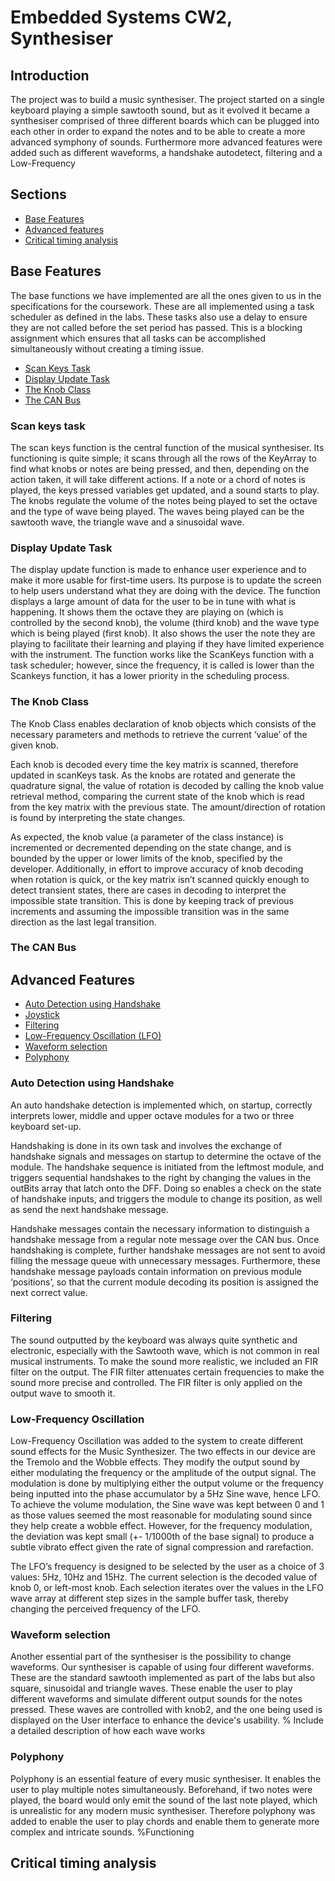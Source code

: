 # Embedded Systems CW2, Synthesiser
## Introduction

The project was to build a music synthesiser. The project started on a single keyboard playing a simple sawtooth sound, but as it evolved it became a synthesiser comprised of three different boards which can be plugged into each other in order to expand the notes and to be able to create a more advanced symphony of sounds. Furthermore more advanced features were added such as different waveforms, a handshake autodetect, filtering and a Low-Frequency 

## Sections

- [Base Features](#base-features)
- [Advanced features](#advanced-features)
- [Critical timing analysis](#critical-timing-analysis)

## Base Features
The base functions we have implemented are all the ones given to us in the specifications for the coursework. These are all implemented using a task scheduler as defined in the labs. These tasks also use a delay to ensure they are not called before the set period has passed. This is a blocking assignment which ensures that all tasks can be accomplished simultaneously without creating a timing issue.

- [Scan Keys Task](#scan-keys-task)
- [Display Update Task](#display-update-task)
- [The Knob Class](#the-knob-class)
- [The CAN Bus](#the-can-bus)

### Scan keys task
The scan keys function is the central function of the musical synthesiser. Its functioning is quite simple; it scans through all the rows of the KeyArray to find what knobs or notes are being pressed, and then, depending on the action taken, it will take different actions. If a note or a chord of notes is played, the keys pressed variables get updated, and a sound starts to play. The knobs regulate the volume of the notes being played to set the octave and the type of wave being played. The waves being played can be the sawtooth wave, the triangle wave and a sinusoidal wave.

### Display Update Task
The display update function is made to enhance user experience and to make it more usable for first-time users. Its purpose is to update the screen to help users understand what they are doing with the device. The function displays a large amount of data for the user to be in tune with what is happening. It shows them the octave they are playing on (which is controlled by the second knob), the volume (third knob) and the wave type which is being played (first knob). It also shows the user the note they are playing to facilitate their learning and playing if they have limited experience with the instrument. The function works like the ScanKeys function with a task scheduler; however, since the frequency, it is called is lower than the Scankeys function, it has a lower priority in the scheduling process.

### The Knob Class
The Knob Class enables declaration of knob objects which consists of the necessary parameters and methods to retrieve the current ‘value’ of the given knob.

Each knob is decoded every time the key matrix is scanned, therefore updated in scanKeys task. As the knobs are rotated and generate the quadrature signal, the value of rotation is decoded by calling the knob value retrieval method, comparing the current state of the knob which is read from the key matrix with the previous state. The amount/direction of rotation is found by interpreting the state changes.

As expected, the knob value (a parameter of the class instance) is incremented or decremented depending on the state change, and is bounded by the upper or lower limits of the knob, specified by the developer. Additionally, in effort to improve accuracy of knob decoding when rotation is quick, or the key matrix isn’t scanned quickly enough to detect transient states, there are cases in decoding to interpret the impossible state transition. This is done by keeping track of previous increments and assuming the impossible transition was in the same direction as the last legal transition.

### The CAN Bus

## Advanced Features

- [Auto Detection using Handshake](#auto-detection-using-handshake)
- [Joystick](#joystick)
- [Filtering](#filtering)
- [Low-Frequency Oscillation (LFO)](#low-frequency-oscillation)
- [Waveform selection](#waveform-selection)
- [Polyphony](#polyphony) 

### Auto Detection using Handshake
An auto handshake detection is implemented which, on startup, correctly interprets lower, middle and upper octave modules for a two or three keyboard set-up. 

Handshaking is done in its own task and involves the exchange of handshake signals and messages on startup to determine the octave of the module. The handshake sequence is initiated from the leftmost module, and triggers sequential handshakes to the right by changing the values in the outBits array that latch onto the DFF. Doing so enables a check on the state of handshake inputs, and triggers the module to change its position, as well as send the next handshake message.

Handshake messages contain the necessary information to distinguish a handshake message from a regular note message over the CAN bus. Once handshaking is complete, further handshake messages are not sent to avoid filling the message queue with unnecessary messages. Furthermore, these handshake message payloads contain information on previous module ‘positions’, so that the current module decoding its position is assigned the next correct value.
### Filtering

The sound outputted by the keyboard was always quite synthetic and electronic, especially with the Sawtooth wave, which is not common in real musical instruments. To make the sound more realistic, we included an FIR filter on the output. The FIR filter attenuates certain frequencies to make the sound more precise and controlled. The FIR filter is only applied on the output wave to smooth it.

### Low-Frequency Oscillation

Low-Frequency Oscillation was added to the system to create different sound effects for the Music Synthesizer. The two effects in our device are the Tremolo and the Wobble effects. They modify the output sound by either modulating the frequency or the amplitude of the output signal. The modulation is done by multiplying either the output volume or the frequency being inputted into the phase accumulator by a $5$Hz Sine wave, hence LFO. To achieve the volume modulation, the Sine wave was kept between 0 and 1 as those values seemed the most reasonable for modulating sound since they help create a wobble effect. However, for the frequency modulation, the deviation was kept small (+- 1/1000th of the base signal) to produce a subtle vibrato effect given the rate of signal compression and rarefaction.

The LFO’s frequency is designed to be selected by the user as a choice of 3 values: 5Hz, 10Hz and 15Hz. The current selection is the decoded value of knob 0, or left-most knob. Each selection iterates over the values in the LFO wave array at different step sizes in the sample buffer task, thereby changing the perceived frequency of the LFO.

### Waveform selection

Another essential part of the synthesiser is the possibility to change waveforms. Our synthesiser is capable of using four different waveforms. These are the standard sawtooth implemented as part of the labs but also square, sinusoidal and triangle waves. These enable the user to play different waveforms and simulate different output sounds for the notes pressed. These waves are controlled with knob2, and the one being used is displayed on the User interface to enhance the device's usability.
% Include a detailed description of how each wave works

### Polyphony

Polyphony is an essential feature of every music synthesiser. It enables the user to play multiple notes simultaneously. Beforehand, if two notes were played, the board would only emit the sound of the last note played, which is unrealistic for any modern music synthesiser. Therefore polyphony was added to enable the user to play chords and enable them to generate more complex and intricate sounds. 
%Functioning 

## Critical timing analysis 
